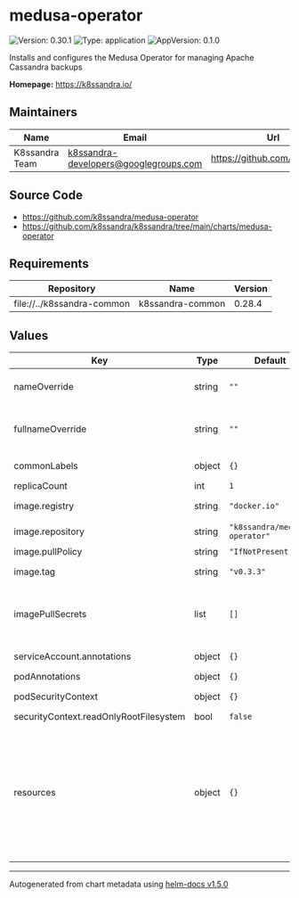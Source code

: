 # medusa-operator

![Version: 0.30.1](https://img.shields.io/badge/Version-0.30.1-informational?style=flat-square) ![Type: application](https://img.shields.io/badge/Type-application-informational?style=flat-square) ![AppVersion: 0.1.0](https://img.shields.io/badge/AppVersion-0.1.0-informational?style=flat-square)

Installs and configures the Medusa Operator for managing Apache Cassandra backups

**Homepage:** <https://k8ssandra.io/>

## Maintainers

| Name | Email | Url |
| ---- | ------ | --- |
| K8ssandra Team | k8ssandra-developers@googlegroups.com | https://github.com/k8ssandra |

## Source Code

* <https://github.com/k8ssandra/medusa-operator>
* <https://github.com/k8ssandra/k8ssandra/tree/main/charts/medusa-operator>

## Requirements

| Repository | Name | Version |
|------------|------|---------|
| file://../k8ssandra-common | k8ssandra-common | 0.28.4 |

## Values

| Key | Type | Default | Description |
|-----|------|---------|-------------|
| nameOverride | string | `""` | Replaces the chart name which is used in the metadata.name of objects created by this chart. |
| fullnameOverride | string | `""` | Replaces the value used for metadata.name in objects created by this chart. The default value has the form releaseName-chartName. |
| commonLabels | object | `{}` | Labels to be added to all deployed resources |
| replicaCount | int | `1` | Sets the number of medusa-operator pods. |
| image.registry | string | `"docker.io"` | Container registry containing the repository where the image resides |
| image.repository | string | `"k8ssandra/medusa-operator"` | Container repository where the medusa-operator resides |
| image.pullPolicy | string | `"IfNotPresent"` | Pull policy for the operator container |
| image.tag | string | `"v0.3.3"` | Tag of the medusa-operator image to pull from image.repository |
| imagePullSecrets | list | `[]` | References to secrets to use when pulling images. ref: https://kubernetes.io/docs/tasks/configure-pod-container/pull-image-private-registry/ |
| serviceAccount.annotations | object | `{}` | Annotations for the medusa-operator service account. |
| podAnnotations | object | `{}` | Annotations for the medusa-operator pod. |
| podSecurityContext | object | `{}` | PodSecurityContext for the medusa-operator pod. |
| securityContext.readOnlyRootFilesystem | bool | `false` | Mark root filesystem as read only |
| resources | object | `{}` | Resources requests and limits for the cass-operator pod. We usually recommend not to specify default resources and to leave this as a conscious choice for the user. This also increases chances charts run on environments with little resources, such as Minikube. If you do want to specify resources, uncomment the following lines, adjust them as necessary, and remove the curly braces after 'resources:'. limits: cpu: 100m memory: 128Mi requests: cpu: 100m memory: 128Mi |

----------------------------------------------
Autogenerated from chart metadata using [helm-docs v1.5.0](https://github.com/norwoodj/helm-docs/releases/v1.5.0)
